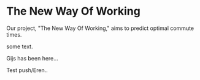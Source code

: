 # The New Way Of Working

Our project, "The New Way Of Working," aims to predict optimal commute times.

some text.

Gijs has been here...

Test push/Eren..
